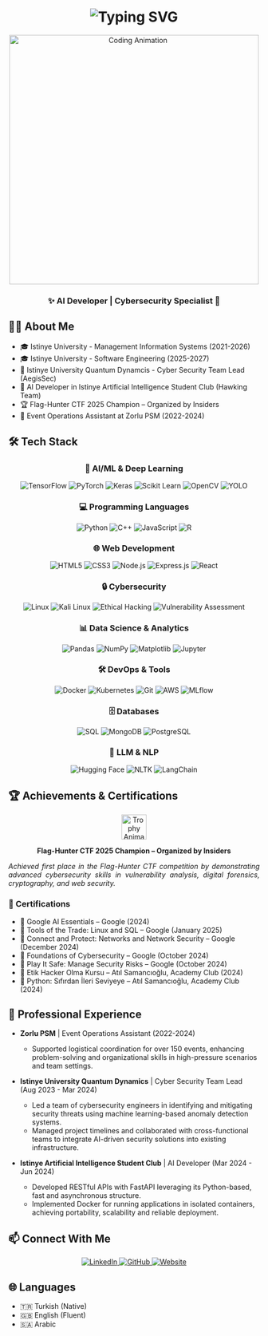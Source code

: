 <h1 align="center">
  <img src="https://readme-typing-svg.herokuapp.com?font=Fira+Code&weight=500&size=40&pause=1000&color=0077B5&center=true&vCenter=true&repeat=false&width=435&lines=İbrahim+Oğuz+ASAN" alt="Typing SVG" />
</h1>

<div align="center">
  <img src="[https://media.giphy.com/media/qgQUggAC3Pfv687qPC/giphy.gif](https://media4.giphy.com/media/v1.Y2lkPTc5MGI3NjExbHBuYjl3N3l0dnBhdThnanR0ampwcXNmM2lkOTlkbjVoZjM0M3p3YyZlcD12MV9pbnRlcm5hbF9naWZfYnlfaWQmY3Q9Zw/f3iwJFOVOwuy7K6FFw/giphy.gif )" width="500" alt="Coding Animation" />
</div>

<h3 align="center">✨ AI Developer | Cybersecurity Specialist 🚀</h3>


## 👨‍💻 About Me
- 🎓 Istinye University - Management Information Systems (2021-2026)
- 🎓 Istinye University - Software Engineering (2025-2027)
- 🔬 Istinye University Quantum Dynamcis - Cyber Security Team Lead (AegisSec)
- 💼 AI Developer in Istinye Artificial Intelligence Student Club (Hawking Team)
- 🏆 Flag-Hunter CTF 2025 Champion – Organized by Insiders
- 🎯 Event Operations Assistant at Zorlu PSM (2022-2024)

## 🛠 Tech Stack

<div align="center">

### 🤖 AI/ML & Deep Learning
![TensorFlow](https://img.shields.io/badge/TensorFlow-FF6F00?style=for-the-badge&logo=tensorflow&logoColor=white)
![PyTorch](https://img.shields.io/badge/PyTorch-EE4C2C?style=for-the-badge&logo=pytorch&logoColor=white)
![Keras](https://img.shields.io/badge/Keras-D00000?style=for-the-badge&logo=keras&logoColor=white)
![Scikit Learn](https://img.shields.io/badge/Scikit_Learn-F7931E?style=for-the-badge&logo=scikit-learn&logoColor=white)
![OpenCV](https://img.shields.io/badge/OpenCV-5C3EE8?style=for-the-badge&logo=opencv&logoColor=white)
![YOLO](https://img.shields.io/badge/YOLO-00FFFF?style=for-the-badge&logo=yolo&logoColor=black)

### 💻 Programming Languages
![Python](https://img.shields.io/badge/Python-14354C?style=for-the-badge&logo=python&logoColor=white)
![C++](https://img.shields.io/badge/C++-00599C?style=for-the-badge&logo=cplusplus&logoColor=white)
![JavaScript](https://img.shields.io/badge/JavaScript-F7DF1E?style=for-the-badge&logo=javascript&logoColor=black)
![R](https://img.shields.io/badge/R-276DC3?style=for-the-badge&logo=r&logoColor=white)

### 🌐 Web Development
![HTML5](https://img.shields.io/badge/HTML5-E34F26?style=for-the-badge&logo=html5&logoColor=white)
![CSS3](https://img.shields.io/badge/CSS3-1572B6?style=for-the-badge&logo=css3&logoColor=white)
![Node.js](https://img.shields.io/badge/Node.js-43853D?style=for-the-badge&logo=node.js&logoColor=white)
![Express.js](https://img.shields.io/badge/Express.js-404D59?style=for-the-badge&logo=express&logoColor=white)
![React](https://img.shields.io/badge/React-20232A?style=for-the-badge&logo=react&logoColor=61DAFB)

### 🔒 Cybersecurity
![Linux](https://img.shields.io/badge/Linux-FCC624?style=for-the-badge&logo=linux&logoColor=black)
![Kali Linux](https://img.shields.io/badge/Kali_Linux-557C94?style=for-the-badge&logo=kali-linux&logoColor=white)
![Ethical Hacking](https://img.shields.io/badge/Ethical_Hacking-4B275F?style=for-the-badge&logo=hack-the-box&logoColor=white)
![Vulnerability Assessment](https://img.shields.io/badge/Vulnerability_Assessment-ED1C24?style=for-the-badge&logo=target&logoColor=white)

### 📊 Data Science & Analytics
![Pandas](https://img.shields.io/badge/Pandas-150458?style=for-the-badge&logo=pandas&logoColor=white)
![NumPy](https://img.shields.io/badge/NumPy-013243?style=for-the-badge&logo=numpy&logoColor=white)
![Matplotlib](https://img.shields.io/badge/Matplotlib-11557c?style=for-the-badge&logo=python&logoColor=white)
![Jupyter](https://img.shields.io/badge/Jupyter-F37626?style=for-the-badge&logo=jupyter&logoColor=white)

### 🛠 DevOps & Tools
![Docker](https://img.shields.io/badge/Docker-2496ED?style=for-the-badge&logo=docker&logoColor=white)
![Kubernetes](https://img.shields.io/badge/Kubernetes-326CE5?style=for-the-badge&logo=kubernetes&logoColor=white)
![Git](https://img.shields.io/badge/Git-E44C30?style=for-the-badge&logo=git&logoColor=white)
![AWS](https://img.shields.io/badge/AWS-232F3E?style=for-the-badge&logo=amazon-aws&logoColor=white)
![MLflow](https://img.shields.io/badge/MLflow-0194E2?style=for-the-badge&logo=mlflow&logoColor=white)

### 🗄️ Databases
![SQL](https://img.shields.io/badge/SQL-4479A1?style=for-the-badge&logo=mysql&logoColor=white)
![MongoDB](https://img.shields.io/badge/MongoDB-47A248?style=for-the-badge&logo=mongodb&logoColor=white)
![PostgreSQL](https://img.shields.io/badge/PostgreSQL-316192?style=for-the-badge&logo=postgresql&logoColor=white)

### 🧠 LLM & NLP
![Hugging Face](https://img.shields.io/badge/Hugging_Face-FFD21E?style=for-the-badge&logo=huggingface&logoColor=black)
![NLTK](https://img.shields.io/badge/NLTK-154F5B?style=for-the-badge&logo=python&logoColor=white)
![LangChain](https://img.shields.io/badge/LangChain-3178C6?style=for-the-badge&logo=chainlink&logoColor=white)

</div>

## 🏆 Achievements & Certifications
<div align="center">
  <img src="https://media.giphy.com/media/3orifgbK2qhORanAty/giphy.gif" width="50" alt="Trophy Animation"/>
  <p><b>Flag-Hunter CTF 2025 Champion – Organized by Insiders</b></p>
  <p align="justify">
    <i>Achieved first place in the Flag-Hunter CTF competition by demonstrating advanced cybersecurity skills in vulnerability analysis, digital forensics, cryptography, and web security.</i>
  </p>
</div>

### 📜 Certifications
- 🔐 Google AI Essentials – Google (2024)
- 🔐 Tools of the Trade: Linux and SQL – Google (January 2025)
- 🔐 Connect and Protect: Networks and Network Security – Google (December 2024)
- 🔐 Foundations of Cybersecurity – Google (October 2024)
- 🔐 Play It Safe: Manage Security Risks – Google (October 2024)
- 🔐 Etik Hacker Olma Kursu – Atıl Samancıoğlu, Academy Club (2024)
- 🔐 Python: Sıfırdan İleri Seviyeye – Atıl Samancıoğlu, Academy Club (2024)

## 💼 Professional Experience
- **Zorlu PSM** | Event Operations Assistant (2022-2024)
  - Supported logistical coordination for over 150 events, enhancing problem-solving and organizational skills in high-pressure scenarios and team settings.

- **Istinye University Quantum Dynamics** | Cyber Security Team Lead (Aug 2023 - Mar 2024)
  - Led a team of cybersecurity engineers in identifying and mitigating security threats using machine learning-based anomaly detection systems.
  - Managed project timelines and collaborated with cross-functional teams to integrate AI-driven security solutions into existing infrastructure.

- **Istinye Artificial Intelligence Student Club** | AI Developer (Mar 2024 - Jun 2024)
  - Developed RESTful APIs with FastAPI leveraging its Python-based, fast and asynchronous structure.
  - Implemented Docker for running applications in isolated containers, achieving portability, scalability and reliable deployment.

## 📫 Connect With Me

<div align="center">
 
  <a href="https://www.linkedin.com/in/oguzassn34/" target="_blank">
    <img src="https://img.shields.io/badge/LINKEDIN-0077B5?style=for-the-badge&logo=linkedin&logoColor=white&labelColor=0077B5" alt="LinkedIn"/>
  </a>
 
  <a href="https://github.com/Oussssn" target="_blank">
    <img src="https://img.shields.io/badge/GITHUB-181717?style=for-the-badge&logo=github&logoColor=white&labelColor=181717" alt="GitHub"/>
  </a>
 
  <a href="https://oguzasan.com/" target="_blank">
    <img src="https://img.shields.io/badge/WEBSITE-000000?style=for-the-badge&logo=safari&logoColor=white&labelColor=000000" alt="Website"/>
  </a>

</div>

## 🌐 Languages
- 🇹🇷 Turkish (Native)
- 🇬🇧 English (Fluent)
- 🇸🇦 Arabic
